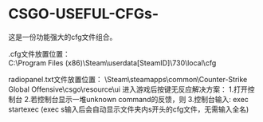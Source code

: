 # CSGO-USEFUL-CFGs-
这是一份功能强大的cfg文件组合。


.cfg文件放置位置：  
									C:\Program Files (x86)\Steam\userdata\[SteamID]\730\local\cfg
									
radiopanel.txt文件放置位置：
									\Steam\steamapps\common\Counter-Strike Global Offensive\csgo\resource\ui
进入游戏后按键无反应解决方案：
1.打开控制台
2.若控制台显示一堆unknown command的反馈，则
3.控制台输入: exec startexec (exec s输入后会自动显示文件夹内s开头的cfg文件，无需输入全名)
